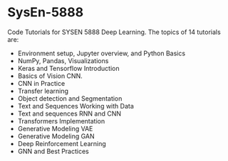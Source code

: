 # SysEn-5888
Code Tutorials for SYSEN 5888 Deep Learning. 
The topics of 14 tutorials are:
- Environment setup, Jupyter overview, and Python Basics
- NumPy, Pandas, Visualizations
- Keras and Tensorflow Introduction
- Basics of Vision CNN. 
- CNN in Practice
- Transfer learning
-  Object detection and Segmentation
- Text and Sequences Working with Data
- Text and sequences RNN and CNN
- Transformers Implementation
- Generative Modeling VAE
- Generative Modeling GAN
- Deep Reinforcement Learning
- GNN and Best Practices
